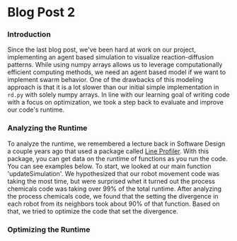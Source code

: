 # Blog Post 2
### Introduction
Since the last blog post, we've been hard at work on our project, implementing an agent based simulation to visualize reaction-diffusion patterns. While using numpy arrays allows us to leverage computationally efficient computing methods, we need an agent based model if we want to implement swarm behavior. One of the drawbacks of this modeling approach is that it is a lot slower than our initial simple implementation in `rd.py` with solely numpy arrays. In line with our learning goal of writing code with a focus on optimization, we took a step back to evaluate and improve our code's runtime.

### Analyzing the Runtime
To analyze the runtime, we remembered a lecture back in Software Design a couple years ago that used a package called [Line Profiler](https://pypi.org/project/line-profiler/). With this package, you can get data on the runtime of functions as you run the code. You can see examples below. To start, we looked at our main function 'updateSimulation'. We hypothesized that our robot movement code was taking the most time, but were surprised whet it turned out the process chemicals code was taking over 99% of the total runtime. After analyzing the process chemicals code, we found that the setting the divergence in each robot from its neighbors took about 90% of that function. Based on that, we tried to optimize the code that set the divergence.

### Optimizing the Runtime